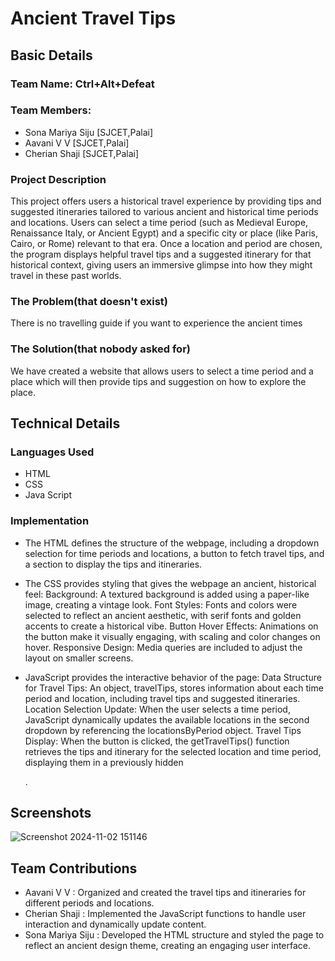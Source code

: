 # Ancient Travel Tips
## Basic Details
### Team Name: Ctrl+Alt+Defeat
### Team Members:
  - Sona Mariya Siju [SJCET,Palai]
  - Aavani V V [SJCET,Palai] 
  - Cherian Shaji [SJCET,Palai]
  
### Project Description
  This project offers users a historical travel experience by providing tips and suggested itineraries tailored to various ancient and historical time periods and locations. Users can select a time period (such as Medieval Europe, Renaissance Italy, or Ancient Egypt) and a specific city or place (like Paris, Cairo, or Rome) relevant to that era. Once a location and period are chosen, the program displays helpful travel tips and a suggested itinerary for that historical context, giving users an immersive glimpse into how they might travel in these past worlds.
### The Problem(that doesn't exist)
  There is no travelling guide if you want to experience the ancient times
### The Solution(that nobody asked for)
  We have created a website that allows users to select a time period and a place which will then provide tips and suggestion on how to explore the place.
## Technical Details
### Languages Used
  - HTML
  - CSS
  - Java Script
### Implementation
  - The HTML defines the structure of the webpage, including a dropdown selection for time periods and locations, a button to fetch travel tips, and a section to display the tips and itineraries.
 
 - The CSS provides styling that gives the webpage an ancient, historical feel:
Background: A textured background is added using a paper-like image, creating a vintage look.
Font Styles: Fonts and colors were selected to reflect an ancient aesthetic, with serif fonts and golden accents to create a historical vibe.
Button Hover Effects: Animations on the button make it visually engaging, with scaling and color changes on hover.
Responsive Design: Media queries are included to adjust the layout on smaller screens.

- JavaScript provides the interactive behavior of the page:
Data Structure for Travel Tips: An object, travelTips, stores information about each time period and location, including travel tips and suggested itineraries.
Location Selection Update: When the user selects a time period, JavaScript dynamically updates the available locations in the second dropdown by referencing the locationsByPeriod object.
Travel Tips Display: When the button is clicked, the getTravelTips() function retrieves the tips and itinerary for the selected location and time period, displaying them in a previously hidden <div>.

## Screenshots


![Screenshot 2024-11-02 151146](https://github.com/user-attachments/assets/338a80b4-0223-4999-aa26-b0674de8c8cf)

## Team Contributions
  - Aavani V V : Organized and created the travel tips and itineraries for different periods and locations.
  - Cherian Shaji :  Implemented the JavaScript functions to handle user interaction and dynamically update content.
  -  Sona Mariya Siju : Developed the HTML structure and styled the page to reflect an ancient design theme, creating an engaging user interface.



    

